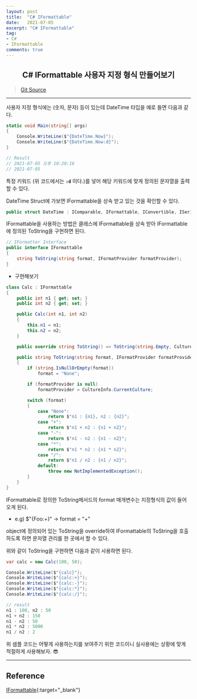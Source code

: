```yaml
---
layout: post
title:  "C# IFormattable"
date:   2021-07-05
excerpt: "C# IFormattable"
tag: 
- C#
- IFormattable
comments: true
---
```


## <center>C# IFormattable 사용자 지정 형식 만들어보기</center>    

>[Git Source](https://github.com/chanos-dev/blogcode/tree/master/21-0705)

---

사용자 지정 형식에는 (숫자, 문자) 등이 있는데 DateTime 타입을 예로 들면 다음과 같다.

```c#
static void Main(string[] args)
{
    Console.WriteLine($"{DateTime.Now}");
    Console.WriteLine($"{DateTime.Now:d}");
}

// Result
// 2021-07-05 오후 10:20:16
// 2021-07-05 
```

특정 키워드 (위 코드에서는 <b>`:d`</b> 이다.)를 넣어 해당 키워드에 맞게 정의된 문자열을 출력할 수 있다.

DateTime Struct에 가보면 IFormattable을 상속 받고 있는 것을 확인할 수 있다.

```c#
public struct DateTime : IComparable, IFormattable, IConvertible, ISerializable, IComparable<DateTime>, IEquatable<DateTime>
```

IFormattable을 사용하는 방법은 클래스에 IFormattable을 상속 받아 IFormattable에 정의된 ToString을 구현하면 된다.

```c#
// IFormatter Interface
public interface IFormattable
{ 
    string ToString(string format, IFormatProvider formatProvider);
}
```

- 구현해보기

```c#
class Calc : IFormattable
{       
    public int n1 { get; set; }
    public int n2 { get; set; }

    public Calc(int n1, int n2)
    {
        this.n1 = n1;
        this.n2 = n2;
    }

    public override string ToString() => ToString(string.Empty, CultureInfo.CurrentCulture);

    public string ToString(string format, IFormatProvider formatProvider)
    {
        if (string.IsNullOrEmpty(format))
            format = "None";

        if (formatProvider is null)
            formatProvider = CultureInfo.CurrentCulture;

        switch (format)
        {
            case "None":
                return $"n1 : {n1}, n2 : {n2}";
            case "+":
                return $"n1 + n2 : {n1 + n2}";
            case "-":
                return $"n1 - n2 : {n1 - n2}";
            case "*":
                return $"n1 * n2 : {n1 * n2}";
            case "/":
                return $"n1 / n2 : {n1 / n2}";
            default:
                throw new NotImplementedException();
        }
    }
}
```

IFormattable로 정의한 ToString메서드의 format 매개변수는 지정형식의 값이 들어오게 된다.
- e.g) $"{Foo:+}" -> format = "+"

object에 정의되어 있는 ToString을 override하여 IFormattable의 ToString을 호출하도록 하면 문자열 관리를 한 곳에서 할 수 있다.

위와 같이 ToString을 구현하면 다음과 같이 사용하면 된다.

```c#
var calc = new Calc(100, 50);

Console.WriteLine($"{calc}");
Console.WriteLine($"{calc:+}");
Console.WriteLine($"{calc:-}");
Console.WriteLine($"{calc:*}");
Console.WriteLine($"{calc:/}");

// result
n1 : 100, n2 : 50
n1 + n2 : 150
n1 - n2 : 50
n1 * n2 : 5000
n1 / n2 : 2

```

위 샘플 코드는 어떻게 사용하는지를 보여주기 위한 코드이니 실사용에는 상황에 맞게 적절하게 사용해보자. 😎

---

## Reference

[IFormattable](https://docs.microsoft.com/ko-kr/dotnet/api/system.iformattable?view=net-5.0){:target="_blank"}